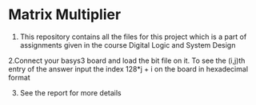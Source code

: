 # Matrix Multiplier

1. This repository contains all the files for this project which is a part of assignments given in the course Digital Logic and System Design

2.Connect your basys3 board and load the bit file on it. To see the (i,j)th entry of the answer input the index 128*j + i on the board in hexadecimal format

3. See the report for more details